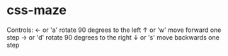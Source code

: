 # css-maze
Controls:
← or 'a' rotate 90 degrees to the left
↑ or 'w' move forward one step
→ or 'd' rotate 90 degrees to the right
↓ or 's' move backwards one step
